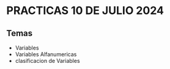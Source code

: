 # PRACTICAS 10 DE JULIO 2024
## Temas 

* Variables
* Variables Alfanumericas
* clasificacion de Variables 
